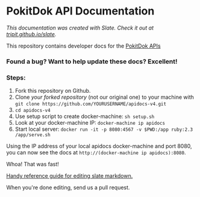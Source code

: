 PokitDok API Documentation
==========================

*This documentation was created with Slate. Check it out at [tripit.github.io/slate](http://tripit.github.io/slate).*

This repository contains developer docs for the [PokitDok APIs](https://platform.pokitdok.com)

### Found a bug? Want to help update these docs? Excellent!

### Steps: ###

 1. Fork this repository on Github.
 2. Clone *your forked repository* (not our original one) to your machine with `git clone https://github.com/YOURUSERNAME/apidocs-v4.git`
 3. `cd apidocs-v4`
 4. Use setup script to create docker-machine: `sh setup.sh`
 5. Look at your docker-machine IP: `docker-machine ip apidocs`
 6. Start local server: `docker run -it -p 8080:4567 -v $PWD:/app ruby:2.3 /app/serve.sh`

Using the IP address of your local apidocs docker-machine and port 8080,
you can now see the docs at `http://(docker-machine ip apidocs):8080`. 

Whoa! That was fast!

[Handy reference guide for editing slate markdown.](https://github.com/tripit/slate/wiki/Markdown-Syntax)

When you're done editing, send us a pull request.
